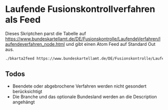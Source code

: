 

# Laufende Fusionskontrollverfahren als Feed

Dieses Skriptchen parst die Tabelle auf
https://www.bundeskartellamt.de/DE/Fusionskontrolle/LaufendeVerfahren/laufendeverfahren_node.html
und gibt einen Atom Feed auf Standard Out aus.

```bash
./bkarta2feed https://www.bundeskartellamt.de/DE/Fusionskontrolle/LaufendeVerfahren/laufendeverfahren_node.html
```

## Todos

* Beendete oder abgebrochene Verfahren werden nicht gesondert berücksichtigt
* Die Branche und das optionale Bundesland werden an die Description angehängt
